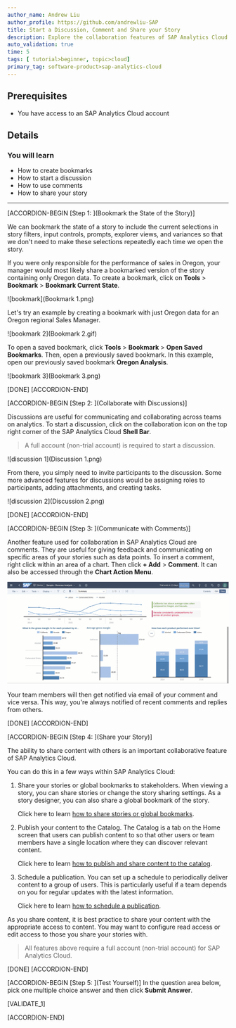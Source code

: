 ```yaml
---
author_name: Andrew Liu
author_profile: https://github.com/andrewliu-SAP
title: Start a Discussion, Comment and Share your Story
description: Explore the collaboration features of SAP Analytics Cloud
auto_validation: true
time: 5
tags: [ tutorial>beginner, topic>cloud]
primary_tag: software-product>sap-analytics-cloud
---
```


## Prerequisites
- You have access to an SAP Analytics Cloud account

## Details
### You will learn
  - How to create bookmarks
  - How to start a discussion
  - How to use comments
  - How to share your story

<!-- Add additional information: Background information, longer prerequisites -->

---

[ACCORDION-BEGIN [Step 1: ](Bookmark the State of the Story)]

We can bookmark the state of a story to include the current selections in story filters, input controls, prompts, explorer views, and variances so that we don't need to make these selections repeatedly each time we open the story.

If you were only responsible for the performance of sales in Oregon, your manager would most likely share a bookmarked version of the story containing only Oregon data. To create a bookmark, click on **Tools** > **Bookmark** > **Bookmark Current State**.

![bookmark](Bookmark 1.png)

Let's try an example by creating a bookmark with just Oregon data for an Oregon regional Sales Manager.  

![bookmark 2](Bookmark 2.gif)

To open a saved bookmark, click **Tools** > **Bookmark** > **Open Saved Bookmarks**. Then, open a previously saved bookmark. In this example, open our previously saved bookmark **Oregon Analysis**.

![bookmark 3](Bookmark 3.png)

[DONE]
[ACCORDION-END]

[ACCORDION-BEGIN [Step 2: ](Collaborate with Discussions)]

Discussions are useful for communicating and collaborating across teams on analytics. To start a discussion, click on the collaboration icon on the top right corner of the SAP Analytics Cloud **Shell Bar**.

> A full account (non-trial account) is required to start a discussion.

![discussion 1](Discussion 1.png)

From there, you simply need to invite participants to the discussion. Some more advanced features for discussions would be assigning roles to participants, adding attachments, and creating tasks.

![discussion 2](Discussion 2.png)

[DONE]
[ACCORDION-END]


[ACCORDION-BEGIN [Step 3: ](Communicate with Comments)]

Another feature used for collaboration in SAP Analytics Cloud are comments. They are useful for giving feedback and communicating on specific areas of your stories such as data points. To insert a comment, right click within an area of a chart. Then click **+ Add** > **Comment**. It can also be accessed through the **Chart Action Menu**.

![Comment](Comment.gif)

Your team members will then get notified via email of your comment and vice versa. This way, you're always notified of recent comments and replies from others.

[DONE]
[ACCORDION-END]

[ACCORDION-BEGIN [Step 4: ](Share your Story)]

The ability to share content with others is an important collaborative feature of SAP Analytics Cloud.

You can do this in a few ways within SAP Analytics Cloud:

1. Share your stories or global bookmarks to stakeholders. When viewing a story, you can share stories or change the story sharing settings. As a story designer, you can also share a global bookmark of the story.

    Click here to learn [how to share stories or global bookmarks](https://help.sap.com/viewer/00f68c2e08b941f081002fd3691d86a7/release/en-US/a9ecd401c9424a3e983a0a0f72bcba2f.html).

2. Publish your content to the Catalog. The Catalog is a tab on the Home screen that users can publish content to so that other users or team members have a single location where they can discover relevant content.

    Click here to learn [how to publish and share content to the catalog](https://help.sap.com/viewer/00f68c2e08b941f081002fd3691d86a7/release/en-US/5b11e19ce34f4d10abe6261fee47304b.html).

3. Schedule a publication. You can set up a schedule to periodically deliver content to a group of users. This is particularly useful if a team depends on you for regular updates with the latest information.

    Click here to learn [how to schedule a publication](https://help.sap.com/viewer/00f68c2e08b941f081002fd3691d86a7/release/en-US/86c2d7d88b134e45907453612c4f559a.html).

As you share content, it is best practice to share your content with the appropriate access to content. You may want to configure read access or edit access to those you share your stories with.

> All features above require a full account (non-trial account) for SAP Analytics Cloud.

[DONE]
[ACCORDION-END]

[ACCORDION-BEGIN [Step 5: ](Test Yourself)]
In the question area below, pick one multiple choice answer and then click **Submit Answer**.

[VALIDATE_1]

[ACCORDION-END]
